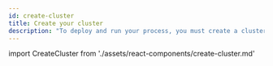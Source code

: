 ```yaml
---
id: create-cluster
title: Create your cluster
description: "To deploy and run your process, you must create a cluster in Camunda Platform 8. While the cluster is being created, you can still proceed to begin modeling."
---
```


import CreateCluster from './assets/react-components/create-cluster.md'

<CreateCluster/>
